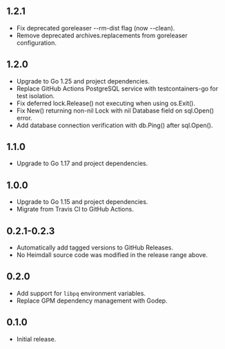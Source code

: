 ## 1.2.1

- Fix deprecated goreleaser --rm-dist flag (now --clean).
- Remove deprecated archives.replacements from goreleaser configuration.

## 1.2.0

- Upgrade to Go 1.25 and project dependencies.
- Replace GitHub Actions PostgreSQL service with testcontainers-go for test isolation.
- Fix deferred lock.Release() not executing when using os.Exit().
- Fix New() returning non-nil Lock with nil Database field on sql.Open() error.
- Add database connection verification with db.Ping() after sql.Open().

## 1.1.0

- Upgrade to Go 1.17 and project dependencies.

## 1.0.0

- Upgrade to Go 1.15 and project dependencies.
- Migrate from Travis CI to GitHub Actions.

## 0.2.1-0.2.3

- Automatically add tagged versions to GitHub Releases.
- No Heimdall source code was modified in the release range above.

## 0.2.0

- Add support for `libpq` environment variables.
- Replace GPM dependency management with Godep.

## 0.1.0

- Initial release.
